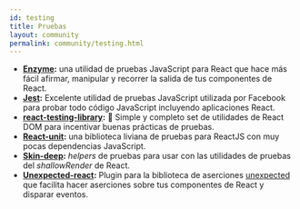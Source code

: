 ```yaml
---
id: testing
title: Pruebas
layout: community
permalink: community/testing.html
---
```


* **[Enzyme](https://github.com/airbnb/enzyme/):** una utilidad de pruebas JavaScript para React que hace más fácil afirmar, manipular y recorrer la salida de tus componentes de React.
* **[Jest](https://facebook.github.io/jest/):** Excelente utilidad de pruebas JavaScript utilizada por Facebook para probar todo código JavaScript incluyendo aplicaciones React.
* **[react-testing-library](https://github.com/kentcdodds/react-testing-library):** 🐐 Simple y completo set de utilidades de React DOM para incentivar buenas prácticas de pruebas.
* **[React-unit](https://github.com/pzavolinsky/react-unit):** una biblioteca liviana de pruebas para ReactJS con muy pocas dependencias JavaScript.
* **[Skin-deep](https://github.com/glenjamin/skin-deep):** *helpers* de pruebas para usar con las utilidades de pruebas del *shallowRender* de React.
* **[Unexpected-react](https://github.com/bruderstein/unexpected-react/):** Plugin para la biblioteca de aserciones [unexpected](https://unexpected.js.org/) que facilita hacer aserciones sobre tus componentes de React y disparar eventos.
